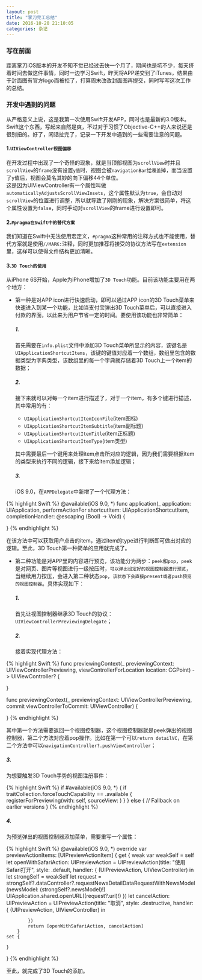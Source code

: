 ```yaml
---
layout: post
title: "掌刀完工总结"
date: 2016-10-20 21:10:05
categories: 杂记
---
```


### 写在前面

距离掌刀iOS版本的开发不知不觉已经过去快一个月了，期间也是坑不少，每天挤着时间去做这件事情，同时一边学习Swift，昨天将APP递交到了iTunes，结果由于封面图有官方logo而被拒了，打算周末改改封面图再提交，同时写写这次工作的总结。

### 开发中遇到的问题

从严格意义上说，这是我第一次使用Swift开发APP，同时也是最新的3.0版本。Swift这个东西，写起来自然是爽，不过对于习惯了Objective-C++的人来说还是很别扭的。好了，闲话扯完了，记录一下开发中遇到的一些需要注意的问题。

#### 1.`UIViewController视图偏移`

在开发过程中出现了一个奇怪的现象，就是当顶部视图为`scrollView`时并且`scrollView`的`frame`没有设置`y值`时，视图会被`navigationBar`给`覆盖`掉，而当设置了y值后，视图会莫名其妙的向下偏移44个单位。   
这是因为UIViewController有一个属性叫做`automaticallyAdjustsScrollViewInsets`，这个属性默认为`true`，会自动对`scrollView`的位置进行调整，所以就导致了刚刚的现象，解决方案很简单，将这个属性设置为`false`，同时手动对`scrollView`的frame进行设置即可。

#### 2.`#pragma在Swift中的替代方案`

我们知道在Swift中无法使用宏定义，`#pragma`这种常用的注释方式也不能使用，替代方案就是使用`//MARK:`注释，同时更加推荐将接受的协议方法写在`extension`里，这样可以使得文件结构更加清晰。

#### 3.`3D Touch的使用`

从iPhone 6S开始，Apple为iPhone增加了`3D Touch`功能。目前该功能主要用在两个地方：   
   
- 第一种是对APP icon进行快速启动，即可以通过APP icon的3D Touch菜单来快速进入到某一个功能，比如当支付宝弹出3D Touch菜单后，可以直接进入付款的界面，以此来为用户节省一定的时间。要使用该功能也非常简单：   

  ##### 1. 
  
  首先需要在`info.plist`文件中添加3D Touch菜单所显示的内容，该键名是`UIApplicationShortcutItems`，该键的键值对应着一个数组，数组里包含的数据类型为字典类型，该数组里的每一个字典就存储着3D Touch上一个item的数据；
     
  ##### 2. 
  
  接下来就可以对每一个item进行描述了，对于一个item，有多个键进行描述，其中常用的有：   
  
    - `UIApplicationShortcutItemIconFile`(item图标)
    - `UIApplicationShortcutItemSubtitle`(item副标题)
    - `UIApplicationShortcutItemTitle`(item正标题)
    - `UIApplicationShortcutItemType`(item类型)
     
     其中需要最后一个键用来处理item点击所对应的逻辑，因为我们需要根据item的类型来执行不同的逻辑，接下来给item添加逻辑；   
     
  ##### 3. 
  
  iOS 9.0，在`APPDelegate`中新增了一个代理方法：   

{% highlight Swift %}
@available(iOS 9.0, *)
func application(_ application: UIApplication, performActionFor shortcutItem: UIApplicationShortcutItem, completionHandler: @escaping (Bool) -> Void) {
      
 }
{% endhighlight %} 
     
在该方法中可以获取用户点击的item，通过item的type进行判断即可做出对应的逻辑。至此，3D Touch第一种简单的应用就完成了。

- 第二种功能是对APP里的内容进行预览，该功能分为两步：`peek`和`pop`，`peek`是对网页、图片等视图进行一级按压时，`可以弹出设定好的视图控制器进行预览`，当继续用力按压，会进入第二种状态`pop`，`该状态下会直接present或者push预览的视图控制器`。具体实现如下：   

  ##### 1. 
  
  首先让视图控制器继承3D Touch的协议：`UIViewControllerPreviewingDelegate`；
  
  ##### 2. 
  
  接着实现代理方法：
  
{% highlight Swift %}
func previewingContext(_ previewingContext: UIViewControllerPreviewing, viewControllerForLocation location: CGPoint) -> UIViewController? {

 }
    
func previewingContext(_ previewingContext: UIViewControllerPreviewing, commit viewControllerToCommit: UIViewController) {

 }
{% endhighlight %}  

其中第一个方法需要返回一个视图控制器，这个视图控制器就是peek弹出的视图控制器，第二个方法对应着pop操作。比如在第一个可以`return detailVC`，在第二个方法中可以`navigationController?.pushViewController`；   

##### 3.  
  
  为想要触发3D Touch手势的视图注册事件：   

{% highlight Swift %}
if #available(iOS 9.0, *) {
    if traitCollection.forceTouchCapability == .available {
        registerForPreviewing(with: self, sourceView: <someView>)
    }
} else {
    // Fallback on earlier versions
}
{% endhighlight %} 
 
##### 4. 
  
  为预览弹出的视图控制器添加菜单，需要重写一个属性：   

{% highlight Swift %}
@available(iOS 9.0, *)
override var previewActionItems: [UIPreviewActionItem] {
   get {
            weak var weakSelf = self
            let openWithSafariAction: UIPreviewAction = UIPreviewAction(title: "使用Safari打开", style: .default, handler: { (UIPreviewAction, UIViewController) in
                let strongSelf = weakSelf
                let request = strongSelf?.dataController?.requestNewsDetailDataRequestWithNewsModel(newsModel: (strongSelf?.newsModel)!)
                UIApplication.shared.openURL((request?.url)!)
            })
            let cancelAction: UIPreviewAction = UIPreviewAction(title: "取消", style: .destructive, handler: { (UIPreviewAction, UIViewController) in
                
            })
            return [openWithSafariAction, cancelAction]
        }
    set {
            
    }
}
{% endhighlight %} 

   至此，就完成了3D Touch的添加。